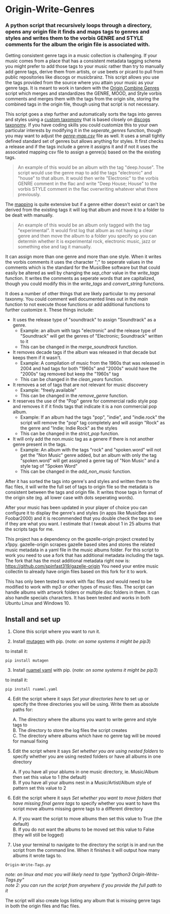 # Origin-Write-Genres
### A python script that recursively loops through a directory, opens any origin file it finds and maps tags to genres and styles and writes them to the vorbis GENRE and STYLE comments for the album the origin file is associated with.

Getting consistent genre tags in a music collection is challenging.  If your music comes from a place that has a consistent metadata tagging schema you might prefer to add those tags to your music rather than try to manually add genre tags, derive them from artists, or use beets or picard to pull from public repositories like discogs or musicbrainz. This script allows you use the tags provided from the source where you attain your music as your genre tags.  It is meant to work in tandem with the [Origin Combine Genres](https://github.com/spinfast319/Origin-Combine-Genres) script which merges and standardizes the GENRE, MOOD, and Style vorbis comments and merges them with the tags from the origin site, storing the combined tags in the origin file, though using that script is not necessary.

This script goes a step further and automatically sorts the tags into genres and styles using a [custom taxomony](https://github.com/spinfast319/Origin-Write-Genres/blob/main/custom-taxonomy-readme.txt) that is based closely on [discogs taxonomy](https://support.discogs.com/hc/en-us/articles/360005055213-Database-Guidelines-9-Genres-Styles). If you have coding skills you could customize this to your own particular interests by modifying it in the _seperate_genres_ function, though you may want to adjust the _[genre-map.csv](https://github.com/spinfast319/Origin-Write-Genres/blob/main/genre-map.csv)_ file as well.  It uses a small tightly defined standard set of genres but allows anything for styles.  It first checks a release and if the tags include a genre it assigns it and if not it uses the associated mapping csv file to assign a genre(s) based on the the existing tags. 

> An example of this would be an album with the tag "deep.house".  The script would use the genre map to add the tags "electronic" and "house" to that album. It would then write "Electronic" to the vorbis GENRE comment in the flac and write "Deep House; House" to the vorbis STYLE comment in the flac overwriting whatever what there previously.

The [mapping](https://github.com/spinfast319/Origin-Write-Genres/blob/main/genre-map.csv) is quite extensive but if a genre either doesn't exist or can't be derived from the existing tags it will log that album and move it to a folder to be dealt with manually. 

> An example of this would be an album only tagged with the tag "experimental".  It would first log that album as not having a clear genre and then move the album to a folder you specify so you can determin whether it is experimental rock, electronic music, jazz or something else and tag it manually.

It can assign more than one genre and more than one style. When it writes the vorbis comments it uses the character ";" to seperate values in the comments which is the standard for the MusicBee software but that could easily be altered as well by changing the _sep_char_ value in the _write_tags_ function.  It writes the comments as seperate words that are capitalized, though you could modify this in the _write_tags_ and _convert_string_ functions. 

It does a number of other things that are likely particular to my personal taxonmy.  You could comment well documented lines out in the _main_ function to not execute those functions or add additional functions to further customize it. These things include:
- It uses the release type of "soundtrack" to assign "Soundtrack" as a genre.  
  - Example: an album with tags "electronic" and the release type of "Soundtrack" will get the genres of "Electronic; Soundtrack" written to it 
  - This can be changed in the _merge_soundtrack_ function.
- It removes decade tags if the album was released in that decade but keeps them if it wasn't. 
  - Example: A compilation of music from the 1960s that was released in 2004 and had tags for both "1960s" and "2000s" would have the "2000s" tag removed but keep the "1960s" tag
  -  This can be changed in the _clean_years_ function.
- It removes a set of tags that are not relevant for music discovery 
  - Example: "freely.available"
  - This can be changed in the _remove_genre_ function.
- It reserves the use of the "Pop" genre for commercial radio style pop and removes it if it finds tags that indicate it is a non commercial pop album. 
  - Example: If an album had the tags "pop", "indie", and "indie.rock" the script will remove the "pop" tag completely and will assign "Rock" as the genre and "Indie; Indie Rock" as the styles   
  - This can be changed in the _strict_pop_ function. 
- It will only add the non.music tag as a genere if there is not another genre present in the tags.  
  - Example: An album with the tags "rock" and "spoken.word"  will not get the "Non Music" genre added, but an album with only the tag "spoken.word" will get assigned a genre tag of "Non Music" and a style tag of "Spoken Word"
  - This can be changed in the _add_non_music_ function.

After it has sorted the tags into genre's and styles and written them to the flac files, it will write the full set of tags to origin file so the metadata is consistent between the tags and origin file.  It writes those tags in format of the origin site (eg. all lower case with dots seperating words).

After your music has been updated in your player of choice you can configure it to display the genre's and styles (in apps like MusicBee and Foobar2000) and it is recommended that you double check the tags to see if they are what you want. I estimate that I tweak about 1 in 25 albums that the scripts tags for me.

This project has a dependency on the gazelle-origin project created by x1ppy. gazelle-origin scrapes gazelle based sites and stores the related music metadata in a yaml file in the music albums folder. For this script to work you need to use a fork that has additional metadata including the tags. The fork that has the most additional metadata right now is: https://github.com/spinfast319/gazelle-origin  You need your entire music collectin to already have origin files based on this fork for it to work.

This has only been tested to work with flac files and would need to be modified to work with mp3 or other types of music files. The script can handle albums with artwork folders or multiple disc folders in them. It can also handle specials characters. It has been tested and works in both Ubuntu Linux and Windows 10.

## Install and set up
1) Clone this script where you want to run it.

2) Install [mutagen](https://pypi.org/project/mutagen/) with pip. (_note: on some systems it might be pip3_) 

to install it:

```
pip install mutagen
```

3) Install [ruamel yaml](https://pypi.org/project/ruamel.yaml/) with pip. (_note: on some systems it might be pip3_) 

to install it:

```
pip install ruamel.yaml
```

4) Edit the script where it says _Set your directories here_ to set up or specify the three directories you will be using. Write them as absolute paths for:

    A. The directory where the albums you want to write genre and style tags to  
    B. The directory to store the log files the script creates  
    C. The directory where albums which have no genre tag will be moved for manual fixing 

5) Edit the script where it says _Set whether you are using nested folders_ to specify whether you are using nested folders or have all albums in one directory 

    A. If you have all your ablums in one music directory, ie. Music/Album then set this value to 1 (the default)  
    B. If you have all your albums nest in a Music/Artist/Album style of pattern set this value to 2

6) Edit the script where it says _Set whether you want to move folders that have missing final genre tags_ to specify whether you want to have ths script move albums missing genre tags to a different directory

    A. If you want the script to move albums then set this value to True (the default)   
    B. If you do not want the albums to be moved set this value to False (they will still be logged)

7) Use your terminal to navigate to the directory the script is in and run the script from the command line.  When it finishes it will output how many albums it wrote tags to.

```
Origin-Write-Tags.py
```

_note: on linux and mac you will likely need to type "python3 Origin-Write-Tags.py"_  
_note 2: you can run the script from anywhere if you provide the full path to it_

The script will also create logs listing any album that is missing genre tags in both the origin files and flac files.  


